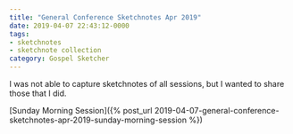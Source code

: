 ```yaml
---
title: "General Conference Sketchnotes Apr 2019"
date: 2019-04-07 22:43:12-0000
tags:
- sketchnotes
- sketchnote collection
category: Gospel Sketcher
---
```


I was not able to capture sketchnotes of all sessions, but I wanted to share those that I did.

[Sunday Morning Session]({% post_url 2019-04-07-general-conference-sketchnotes-apr-2019-sunday-morning-session %})